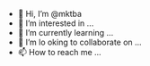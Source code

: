 - 👋 Hi, I’m @mktba
- 👀 I’m interested in ...
- 🌱 I’m currently learning ...
- 💞️ I’m lo
oking to collaborate on ...
- 📫 How to reach me ...

<!---
mktba/mktba is a ✨ special ✨ repository because its `README.md` (this file) appears on your GitHub profile.
You can click the Preview link to take a look at your changes.
--->
